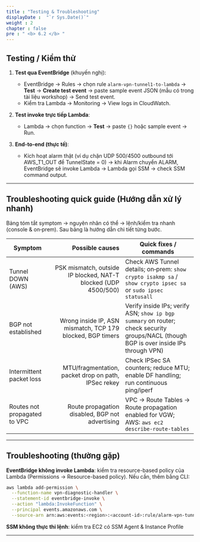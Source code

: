 ```yaml
---
title : "Testing & Troubleshooting"
displayDate :  "`r Sys.Date()`"
weight : 2
chapter : false
pre : " <b> 6.2 </b> "
---
```


## Testing / Kiểm thử

1. **Test qua EventBridge** (khuyến nghị):

   - EventBridge → Rules → chọn rule `alarm-vpn-tunnel1-to-lambda` → **Test** → **Create test event** → paste sample event JSON (mẫu có trong tài liệu workshop) → Send test event.
   - Kiểm tra Lambda → Monitoring → View logs in CloudWatch.

2. **Test invoke trực tiếp Lambda**:

   - Lambda → chọn function → **Test** → paste `{}` hoặc sample event → Run.

3. **End-to-end (thực tế)**:

   - Kích hoạt alarm thật (ví dụ chặn UDP 500/4500 outbound tới AWS\_T1\_OUT để TunnelState = 0) → khi Alarm chuyển ALARM, EventBridge sẽ invoke Lambda → Lambda gọi SSM → check SSM command output.

---

## Troubleshooting quick guide (Hướng dẫn xử lý nhanh)

Bảng tóm tắt symptom → nguyên nhân có thể → lệnh/kiểm tra nhanh (console & on‑prem). Sau bảng là hướng dẫn chi tiết từng bước.

| Symptom                      |                                                Possible causes | Quick fixes / commands                                                                                                                 |
| ---------------------------- | -------------------------------------------------------------: | -------------------------------------------------------------------------------------------------------------------------------------- |
| Tunnel DOWN (AWS)            | PSK mismatch, outside IP blocked, NAT-T blocked (UDP 4500/500) | Check AWS Tunnel details; on‑prem: `show crypto isakmp sa` / `show crypto ipsec sa` or `sudo ipsec statusall`                          |
| BGP not established          |     Wrong inside IP, ASN mismatch, TCP 179 blocked, BGP timers | Verify inside IPs; verify ASN; `show ip bgp summary` on router; check security groups/NACL (though BGP is over inside IPs through VPN) |
| Intermittent packet loss     |            MTU/fragmentation, packet drop on path, IPSec rekey | Check IPSec SA counters; reduce MTU; enable DF handling; run continuous ping/iperf                                                     |
| Routes not propagated to VPC |                Route propagation disabled, BGP not advertising | VPC → Route Tables → Route propagation enabled for VGW; AWS: `aws ec2 describe-route-tables`                                           |

---

## Troubleshooting (thường gặp)

**EventBridge không invoke Lambda**: kiểm tra resource-based policy của Lambda (Permissions → Resource-based policy). Nếu cần, thêm bằng CLI:

```bash
aws lambda add-permission \
  --function-name vpn-diagnostic-handler \
  --statement-id eventbridge-invoke \
  --action "lambda:InvokeFunction" \
  --principal events.amazonaws.com \
  --source-arn arn:aws:events:<region>:<account-id>:rule/alarm-vpn-tunnel1-to-lambda
```

**SSM không thực thi lệnh**: kiểm tra EC2 có SSM Agent & Instance Profile

---

